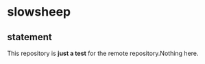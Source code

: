 # slowsheep

## statement

This repository is **just a test** for the remote repository.Nothing here.
